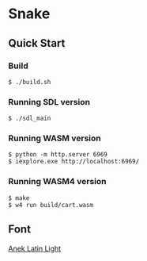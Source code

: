 # Snake

## Quick Start

### Build

```console
$ ./build.sh
```

### Running SDL version

```console
$ ./sdl_main
```

### Running WASM version

```console
$ python -m http.server 6969
$ iexplore.exe http://localhost:6969/
```

### Running WASM4 version

```console
$ make
$ w4 run build/cart.wasm
```

## Font

[Anek Latin Light](https://github.com/EkType/Anek)
